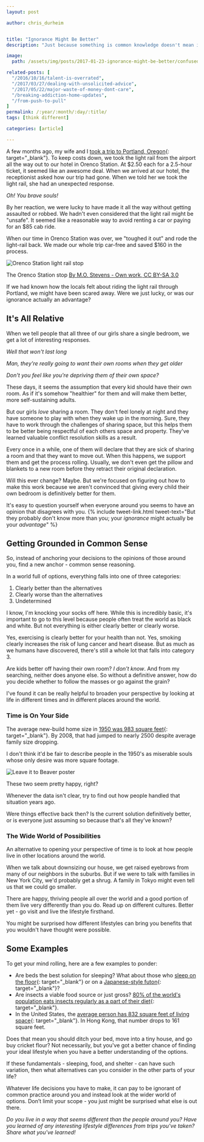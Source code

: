 ```yaml
---
layout: post

author: chris_durheim


title: "Ignorance Might Be Better"
description: "Just because something is common knowledge doesn't mean it's actually right. Some say ignorance is bliss; I think ignorance might just be better."

image:
  path: /assets/img/posts/2017-01-23-ignorance-might-be-better/confused-deer.jpg

related-posts: [
  "/2016/10/16/talent-is-overrated",
  "/2017/03/27/dealing-with-unsolicited-advice",
  "/2017/05/22/major-waste-of-money-dont-care",
  "/breaking-addiction-home-updates",
  "/from-push-to-pull"
]
permalink: /:year/:month/:day/:title/
tags: [think different]

categories: [article]

---
```


A few months ago, my wife and I [took a trip to Portland, Oregon](http://www.jaimedeclutters.com/blog/2016/11/01/three-minimalist-toys-orenco-station/){: target="_blank"}. To keep costs down, we took the light rail from the airport all the way out to our hotel in Orenco Station. At $2.50 each for a 2.5-hour ticket, it seemed like an awesome deal. When we arrived at our hotel, the receptionist asked how our trip had gone. When we told her we took the light rail, she had an unexpected response.

_Oh! You brave souls!_

By her reaction, we were lucky to have made it all the way without getting assaulted or robbed. We hadn't even considered that the light rail might be "unsafe". It seemed like a reasonable way to avoid renting a car or paying for an $85 cab ride.

When our time in Orenco Station was over, we "toughed it out" and rode the light-rail back. We made our whole trip car-free and saved $160 in the process.

![Orenco Station light rail stop]({{site.url}}/assets/img/posts/2017-01-23-ignorance-might-be-better/orenco-station.jpg)

<div class="caption">The Orenco Station stop <a href="https://commons.wikimedia.org/w/index.php?curid=9775517" target ="_blank">By M.O. Stevens - Own work, CC BY-SA 3.0</a></div>

If we had known how the locals felt about riding the light rail through Portland, we might have been scared away. Were we just lucky, or was our ignorance actually an advantage?

## It's All Relative

When we tell people that all three of our girls share a single bedroom, we get a lot of interesting responses.

_Well that won't last long_

_Man, they're really going to want their own rooms when they get older_

_Don't you feel like you're depriving them of their own space?_

These days, it seems the assumption that every kid should have their own room. As if it's somehow "healthier" for them and will make them better, more self-sustaining adults.

But our girls _love_ sharing a room. They don't feel lonely at night and they have someone to play with when they wake up in the morning. Sure, they have to work through the challenges of sharing space, but this helps them to be better being respectful of each others space and property. They've learned valuable conflict resolution skills as a result.

Every once in a while, one of them will declare that they are sick of sharing a room and that they want to move out. When this happens, we support them and get the process rolling. Usually, we don't even get the pillow and blankets to a new room before they retract their original declaration.

Will this ever change? Maybe. But we're focused on figuring out how to make this work because we aren't convinced that giving every child their own bedroom is definitively better for them.

It's easy to question yourself when everyone around you seems to have an opinion that disagrees with you. {% include tweet-link.html tweet-text="But they probably don't know more than you; your _ignorance_ might actually be your _advantage_" %}

## Getting Grounded in Common Sense

So, instead of anchoring your decisions to the opinions of those around you, find a new anchor - common sense reasoning.

In a world full of options, everything falls into one of three categories:

1. Clearly better than the alternatives
2. Clearly worse than the alternatives
3. Undetermined

I know, I'm knocking your socks off here. While this is incredibly basic, it's important to go to this level because people often treat the world as black and white. But not everything is either clearly better or clearly worse.

Yes, exercising is clearly better for your health than not. Yes, smoking clearly increases the risk of lung cancer and heart disease. But as much as we humans have discovered, there's still a whole lot that falls into category 3.

Are kids better off having their own room? _I don't know_. And from my searching, neither does anyone else. So without a definitive answer, how do you decide whether to follow the masses or go against the grain?

I've found it can be really helpful to broaden your perspective by looking at life in different times and in different places around the world.

### Time is On Your Side

The average new-build home size in [1950 was 983 square feet](http://www.yesmagazine.org/planet/the-righteous-small-house-challenging-house-size-and-the-irresponsible-american-dream){: target="_blank"}. By 2008, that had jumped to nearly 2500 despite average family size dropping.

I don't think it'd be fair to describe people in the 1950's as miserable souls whose only desire was more square footage.

![Leave it to Beaver poster]({{site.url}}/assets/img/posts/2017-01-23-ignorance-might-be-better/leave-it-to-beaver.jpg)

<div class="caption">These two seem pretty happy, right?</div>

Whenever the data isn't clear, try to find out how people handled that situation years ago.

Were things effective back then? Is the current solution definitively better, or is everyone just assuming so because that's all they've known?

### The Wide World of Possibilities

An alternative to opening your perspective of time is to look at how people live in other locations around the world.

When we talk about downsizing our house, we get raised eyebrows from many of our neighbors in the suburbs. But if we were to talk with families in New York City, we'd probably get a shrug. A family in Tokyo might even tell us that we could go smaller.

There are happy, thriving people all over the world and a good portion of them live very differently than you do. Read up on different cultures. Better yet - go visit and live the lifestyle firsthand.

You might be surprised how different lifestyles can bring you benefits that you wouldn't have thought were possible.

## Some Examples

To get your mind rolling, here are a few examples to ponder:

- Are beds the best solution for sleeping? What about those who [sleep on the floor](http://urbanwomenfitness.com/5-awesome-benefits-of-sleeping-on-the-floor/){: target="_blank"} or on a [Japanese-style futon](https://en.wikipedia.org/wiki/Futon){: target="_blank"}?
- Are insects a viable food source or just gross? [80% of the world's population eats insects regularly as a part of their diet](http://www.pbs.org/newshour/rundown/bugs-for-dinner/){: target="_blank"}.
- In the United States, the [average person has 832 square feet of living space](http://shrinkthatfootprint.com/wp-content/uploads/2013/04/Percapitaft22.gif){: target="_blank"}. In Hong Kong, that number drops to 161 square feet.

Does that mean you should ditch your bed, move into a tiny house, and go buy cricket flour? Not necessarily, but you've got a better chance of finding your ideal lifestyle when you have a better understanding of the options.

If these fundamentals - sleeping, food, and shelter - can have such variation, then what alternatives can you consider in the other parts of your life?

Whatever life decisions you have to make, it can pay to be ignorant of common practice around you and instead look at the wider world of options. Don’t limit your scope - you just might be surprised what else is out there.

_Do you live in a way that seems different than the people around you? Have you learned of any interesting lifestyle differences from trips you've taken? Share what you've learned!_
